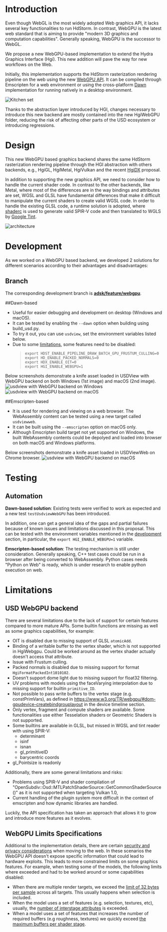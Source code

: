 # Introduction

Even though WebGL is the most widely adopted Web graphics API, it lacks several key functionalities to run HdStorm. In contrast, WebGPU is the latest web standard that is aiming to provide "modern 3D graphics and computation capabilities". Generally speaking, WebGPU is the successor to WebGL. 

We propose a new WebGPU-based implementation to extend the Hydra Graphics Interface (Hgi). This new addition will pave the way for new workflows on the Web.

Initially, this implementation supports the HdStorm rasterization rendering pipeline on the web using the new [WebGPU API](https://developer.mozilla.org/en-US/docs/Web/API/WebGPU_API). It can be compiled through Emscripten for a web environment or using the cross-platform [Dawn](https://dawn.googlesource.com/dawn) implementation for running natively in a desktop environment.

![Kitchen set](kitchenset.png)

Thanks to the abstraction layer introduced by HGI, changes necessary to introduce this new backend are mostly contained into the new HgiWebGPU folder, reducing the risk of affecting other parts of the USD ecosystem or introducing regressions. 

# Design

This new WebGPU based graphics backend shares the same HdStorm rasterization rendering pipeline through the HGI abstraction with others backends, e.g., HgiGL, HgiMetal, HgiVulkan and the recent [HgiDX](https://github.com/autodesk-forks/USD-proposals/tree/adsk/feature/DirectX12Hgi/proposals/DirectX_hgi) proposal.

In addition to supporting the new graphics API, we need to consider how to handle the current shader code. In contrast to the other backends, like Metal, where most of the differences are in the way bindings and attributes are set, WGSL and GLSL have fundamental differences that make it difficult to manipulate the current shaders to create valid WGSL code. In order to handle the existing GLSL code, a runtime solution is adopted, where [shaderc](https://github.com/google/shaderc) is used to generate valid SPIR-V code and then translated to WGLS by [Google Tint](https://dawn.googlesource.com/tint).

![architecture](hgiWebGPUArch.png)

# Development 

As we worked on a WebGPU based backend, we developed 2 solutions for different scenarios according to their advantages and disadvantages:

## Branch 
The corresponding development branch is **[adsk/feature/webgpu](https://github.com/autodesk-forks/usd/tree/adsk/feature/webgpu)**.

##Dawn-based
* Useful for easier debugging and development on desktop (Windows and macOS). 
* It can be tested by enabling the `--dawn` option when building using build_usd.py.
* To try it out, you can use `usdview`, set the environment variables listed below.
* Due to some [limitations](#limitations), some features need to be disabled:
  >```
  >export HDST_ENABLE_PIPELINE_DRAW_BATCH_GPU_FRUSTUM_CULLING=0
  > export HD_ENABLE_PACKED_NORMALS=0
  > export HDX_ENABLE_OIT=0
  > export HGI_ENABLE_WEBGPU=1
  > ```
Below screenshots demonstrate a knife asset loaded in USDView with WebGPU backend on both Windows (1st image) and macOS (2nd image).
![usdview with WebGPU backend on Windows](usdview_dawn_based_windows.png)
![usdview with WebGPU backend on macOS](usdview_dawn_based_macos.png)

##Emscripten-based
* It is used for rendering and viewing on a web browser.
The WebAssembly content can be tested using a new target called `usdviewweb`.
* It can be built using the `--emscripten` option on macOS only. 
* Although Emscripten build target not yet supported on Windows, the built WebAssembly contents could be depolyed and loaded into browser on both macOS and Windows platforms.

Below screenshots demonstrate a knife asset loaded in USDViewWeb on Chrome browser.
![usdview with WebGPU backend on macOS](webgpu_hdstrom_emscripten_mac_build.jpg)

# Testing

## Automation
**Dawn-based solution**: Existing tests were verified to work as expected and a new test `testUsdviewWebGPU` has been introduced.

In addition, one can get a general idea of the gaps and partial failures because of known issues and limitations discussed in this proposal. This can be tested with the
environment variables mentioned in the [development](#development) section, in particular, the `export HGI_ENABLE_WEBGPU=1` variable.


**Emscripten-based solution**: The testing mechanism is still under consideration. Generally speaking, C++ test cases could be run in a browser after being converted to WebAssembly. Python cases needs "Python on Web" is ready, which is under research to enable python execution on web.  


# Limitations

## USD WebGPU backend
There are several limitations due to the lack of support for certain features compared to more mature APIs. Some builtin functions are missing as well as some graphics capabilities, for example:

- OIT is disabled due to missing support of GLSL `atomicAdd`.
- Binding of a  writable buffer to the vertex shader, which is not supported in HgiWebgpu. Could be worked around as the vertex shader actually doesn't access that attribute.
- Issue with Frustum culling.
- Packed normals is disabled due to missing support for format `HgiFormatPackedInt1010102`.
- Doesn’t support dome light due to missing support for float32 filtering.
- UV problems with models using the faceVarying interpolation due to missing support for builtin `primitive_ID`.
- Not possible to pass write buffers to the vertex stage (e.g. constPrimVars), as defined in https://www.w3.org/TR/webgpu/#dom-gpudevice-createbindgrouplayout in the device timeline section.
- Only vertex, fragment and compute shaders are available. Some functionalities use either Tesselation shaders or Geometric Shaders is not supported.
- Some builtins are available in GLSL, but missed in WGSL and tint reader with using SPIR-V:
  - determinant
  - isinf
  - isnan
  - gl_primitiveID
  - barycentric coords
- gl_Pointsize is readonly

Additionally, there are some general limitations and risks:
- Problems using SPIR-V and shader compilation of "OpenSubdiv::Osd::MTLPatchShaderSource::GetCommonShaderSource()" as it is not supported when targeting Vulkan 1.0,
- Current handling of the plugin system more difficult in the context of emscripten and how dynamic libraries are handled.

Luckily, the API specification has taken an approach that allows it to grow and introduce more features as it evolves.

## WebGPU Limits Specifications

Additional to the implementation details, there are certain [security and privacy 
considerations](https://www.w3.org/TR/webgpu/#privacy-considerations) when moving to the web. In these scenarios the WebGPU API doesn't expose specific information that could lead to hardware exploits. This leads to more constrained limits on some graphics features. For example, when testing some of the models, the following limits where exceeded and had to be worked around or some capabilities disabled:
  - When there are multiple render targets, we exceed the [limit of 32 bytes per sample](https://www.w3.org/TR/webgpu/#dom-supported-limits-maxcolorattachmentbytespersample) across all targets. This usually happens when selection is included.
  - When the model uses a set of features (e.g. selection, textures, etc), usually, the [number of interstage attributes](https://www.w3.org/TR/webgpu/#dom-supported-limits-maxinterstageshadervariables) is exceeded.
  - When a model uses a set of features that increases the number of required buffers (e.g roughness, textures) we quickly exceed [the maximum buffers per shader stage](https://www.w3.org/TR/webgpu/#dom-supported-limits-maxstoragebufferspershaderstage).
 

